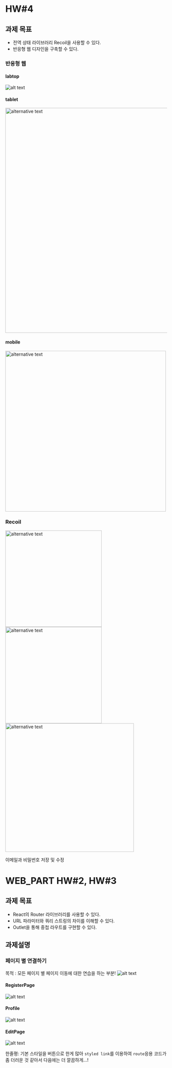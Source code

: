 # HW#4
## 과제 목표
- 전역 상태 라이브러리 Recoil을 사용할 수 있다.
- 반응형 웹 디자인을 구축할 수 있다.

### 반응형 웹
#### labtop
![alt text](image-4.png)

#### tablet
<img src="image-5.png" alt="alternative text" width="700" height="auto">

#### mobile
<img src="image-5.png" alt="alternative text" width="500" height="auto">

### Recoil
<img src="image-7.png" alt="alternative text" width="300" height="auto"><img src="image-8.png" alt="alternative text" width="300" height="auto"> <img src="image-9.png" alt="alternative text" width="400" height="auto">

이메일과 비밀번호 저장 및 수정

# WEB_PART HW#2, HW#3
## 과제 목표
- React의 Router 라이브러리를 사용할 수 있다.
- URL 파라미터와 쿼리 스트링의 차이를 이해할 수 있다.
- Outlet을 통해 중첩 라우트를 구현할 수 있다.

## 과제설명
### 페이지 별 연결하기
목적 : 모든 페이지 별 페이지 이동에 대한 연습을 하는 부분!
![alt text](image.png)

#### RegisterPage
![alt text](image-1.png)

#### Profile
![alt text](image-2.png)

#### EditPage
![alt text](image-3.png)

한줄평:
기본 스타일을 버튼으로 한게 많아 `styled link`를 이용하여 `route`응용
코드가 좀 더러운 것 같아서 다음에는 더 깔끔하게...!